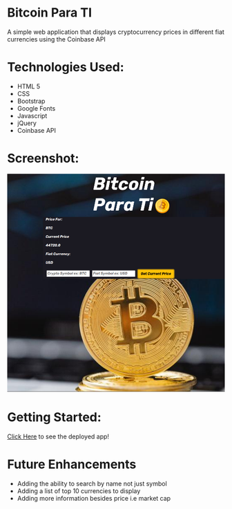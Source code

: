 # Bitcoin Para TI

A simple web application that displays cryptocurrency prices in different fiat currencies using the Coinbase API

# Technologies Used:

* HTML 5
* CSS
* Bootstrap
* Google Fonts
* Javascript
* jQuery
* Coinbase API


# Screenshot:

![Alt text](./img/screenshot.png "Screenshot")

# Getting Started:

[Click Here](https://zen-williams-7425c0.netlify.app/) to see the deployed app!

# Future Enhancements

* Adding the ability to search by name not just symbol
* Adding a list of top 10 currencies to display
* Adding more information besides price i.e market cap
